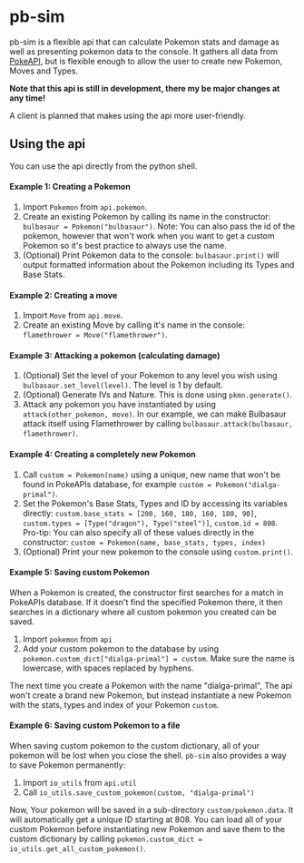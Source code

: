 # pb-sim
pb-sim is a flexible api that can calculate Pokemon stats and
damage as well as presenting pokemon data to the console. It
gathers all data from [PokeAPI](https://pokeapi.co/), but is 
flexible enough to allow the user to create new Pokemon, Moves
and Types.

**Note that this api is still in development, there my be major
changes at any time!**

A client is planned that makes using the api more user-friendly.

## Using the api
You can use the api directly from the python shell.

#### Example 1: Creating a Pokemon
1. Import `Pokemon` from `api.pokemon`.
2. Create an existing Pokemon by calling its name in the 
constructor: `bulbasaur = Pokemon("bulbasaur")`. Note: You can also
pass the id of the pokemon, however that won't work when you want to
get a custom Pokemon so it's best practice to always use the name.
3. (Optional) Print Pokemon data to the console: `bulbasaur.print()`
will output formatted information about the Pokemon including its 
Types and Base Stats.

#### Example 2: Creating a move
1. Import `Move` from `api.move`.
2. Create an existing Move by calling it's name in the console:
`flamethrower = Move("flamethrower")`.

#### Example 3: Attacking a pokemon (calculating damage)
1. (Optional) Set the level of your Pokemon to any level you wish
using `bulbasaur.set_level(level)`. The level is 1 by default.
2. (Optional) Generate IVs and Nature.
This is done using `pkmn.generate()`.
3. Attack any pokemon you have instantiated by using 
`attack(other_pokemon, move)`. In our example, we can make
Bulbasaur attack itself using Flamethrower by calling
`bulbasaur.attack(bulbasaur, flamethrower)`.

#### Example 4: Creating a completely new Pokemon
1. Call `custom = Pokemon(name)` using a unique, new name that
won't be found in PokeAPIs database, for example
`custom = Pokemon("dialga-primal")`.
2. Set the Pokemon's Base Stats, Types and ID by accessing its
variables directly: 
`custom.base_stats = [200, 160, 180, 160, 180, 90]`, 
`custom.types = [Type("dragon"), Type("steel")]`,
`custom.id = 808`. Pro-tip: You can also specify all of these
values directly in the constructor: 
`custom = Pokemon(name, base_stats, types, index)`
3. (Optional) Print your new pokemon to the console using
`custom.print()`.

#### Example 5: Saving custom Pokemon
When a Pokemon is created, the constructor first searches for a 
match in PokeAPIs database. If it doesn't find the specified
Pokemon there, it then searches in a dictionary where all custom
pokemon you created can be saved.
1. Import `pokemon` from `api`
2. Add your custom pokemon to the database by using
`pokemon.custom_dict["dialga-primal"] = custom`. Make sure the name
is lowercase, with spaces replaced by hyphens.

The next time you create a Pokemon with the name "dialga-primal",
The api won't create a brand new Pokemon, but instead instantiate
a new Pokemon with the stats, types and index of your Pokemon 
`custom`.

#### Example 6: Saving custom Pokemon to a file
When saving custom pokemon to the custom dictionary, all of your
pokemon will be lost when you close the shell. `pb-sim` also
provides a way to save Pokemon permanently:
1. Import `io_utils` from `api.util`
2. Call `io_utils.save_custom_pokemon(custom, "dialga-primal")`

Now, Your pokemon will be saved in a sub-directory 
`custom/pokemon.data`. It will automatically get a unique ID
starting at 808. You can load all of your custom Pokemon before
instantiating new Pokemon and save them to the custom dictionary
by calling 
`pokemon.custom_dict = io_utils.get_all_custom_pokemon()`.